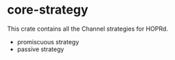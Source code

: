 # core-strategy

This crate contains all the Channel strategies for HOPRd.

- promiscuous strategy
- passive strategy
